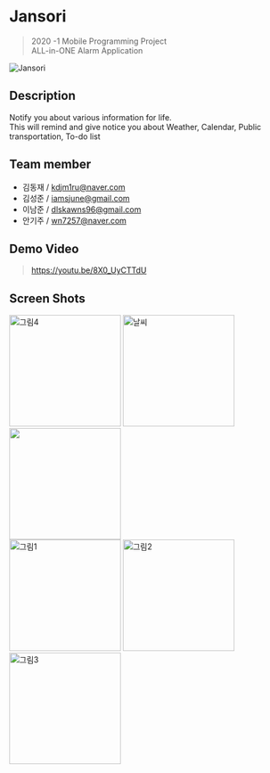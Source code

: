 # Jansori
> 2020 -1 Mobile Programming Project  
> ALL-in-ONE Alarm Application

![Jansori](https://user-images.githubusercontent.com/22260098/86214846-b3034780-bbb6-11ea-9d1b-701eaf27d6ba.png)

## Description
Notify you about various information for life.  
This will remind and give notice you about Weather, Calendar, Public transportation, To-do list  

## Team member
+ 김동재 / kdjm1ru@naver.com
+ 김성준 / iamsjune@gmail.com
+ 이남준 / dlskawns96@gmail.com
+ 안기주 / wn7257@naver.com

## Demo Video
> https://youtu.be/8X0_UyCTTdU

## Screen Shots
<div>
<img width="200" alt="그림4" src="https://user-images.githubusercontent.com/22260098/86215862-16da4000-bbb8-11ea-8b9f-10cfa6715012.png">
<img width="200" alt="날씨" src="https://user-images.githubusercontent.com/22260098/86214800-9a932d00-bbb6-11ea-9639-ee5add2b0e70.png">
<img width="200" alt="" src="https://user-images.githubusercontent.com/22260098/86214824-a5e65880-bbb6-11ea-8da2-1159d57e95bf.png">
</div>

<div>
<img width="200" alt="그림1" src="https://user-images.githubusercontent.com/22260098/86215846-12158c00-bbb8-11ea-9f81-a888e1e65b32.png">
<img width="200" alt="그림2" src="https://user-images.githubusercontent.com/22260098/86215856-15a91300-bbb8-11ea-865b-f6526ffb5e79.png">
<img width="200" alt="그림3" src="https://user-images.githubusercontent.com/22260098/86215858-1641a980-bbb8-11ea-8f30-c65a0a2466f9.png">
</div>
